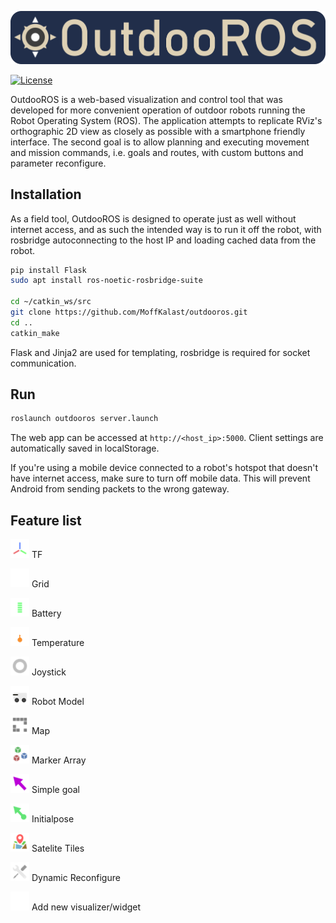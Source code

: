  ![OutdooROS](public/assets/icon/logo_background.png)

[![License](https://img.shields.io/badge/License-BSD_3--Clause-blue.svg)](https://opensource.org/licenses/BSD-3-Clause)

OutdooROS is a web-based visualization and control tool that was developed for more convenient operation of outdoor robots running the Robot Operating System (ROS). The application attempts to replicate RViz's orthographic 2D view as closely as possible with a smartphone friendly interface. The second goal is to allow planning and executing movement and mission commands, i.e. goals and routes, with custom buttons and parameter reconfigure.

## Installation

As a field tool, OutdooROS is designed to operate just as well without internet access, and as such the intended way is to run it off the robot, with rosbridge autoconnecting to the host IP and loading cached data from the robot. 

 ```bash
pip install Flask
sudo apt install ros-noetic-rosbridge-suite

cd ~/catkin_ws/src
git clone https://github.com/MoffKalast/outdooros.git
cd ..
catkin_make

 ```
 
Flask and Jinja2 are used for templating, rosbridge is required for socket communication.

## Run
```bash
roslaunch outdooros server.launch
```
The web app can be accessed at `http://<host_ip>:5000`. Client settings are automatically saved in localStorage.

If you're using a mobile device connected to a robot's hotspot that doesn't have internet access, make sure to turn off mobile data. This will prevent Android from sending packets to the wrong gateway.

## Feature list

<img src="public/assets/tf.svg" alt="" title="Optional title" width="30" height="30"/> TF

<img src="public/assets/grid.svg" alt="" title="Optional title" width="30" height="30"/> Grid

<img src="public/assets/battery_100.svg" alt="" title="Optional title" width="30" height="30"/> Battery

<img src="public/assets/temp_warm.svg" alt="" title="Optional title" width="30" height="30"/> Temperature

<img src="public/assets/joystick.svg" alt="" title="Optional title" width="30" height="30"/> Joystick

<img src="public/assets/robotmodel.svg" alt="" title="Optional title" width="30" height="30"/> Robot Model

<img src="public/assets/map.svg" alt="" title="Optional title" width="30" height="30"/> Map

<img src="public/assets/markerarray.svg" alt="" title="Optional title" width="30" height="30"/> Marker Array

<img src="public/assets/simplegoal.svg" alt="" title="Optional title" width="30" height="30"/> Simple goal

<img src="public/assets/initialpose.svg" alt="" title="Optional title" width="30" height="30"/> Initialpose

<img src="public/assets/satelite.svg" alt="" title="Optional title" width="30" height="30"/> Satelite Tiles

<img src="public/assets/reconfigure.svg" alt="" title="Optional title" width="30" height="30"/> Dynamic Reconfigure

<img src="public/assets/add.svg" alt="" title="Optional title" width="30" height="30"/> Add new visualizer/widget

